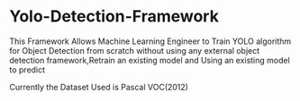 # Yolo-Detection-Framework
This Framework Allows Machine Learning Engineer to Train YOLO algorithm for Object Detection from scratch without using any external object detection framework,Retrain an existing model and Using an existing model to predict

Currently the Dataset Used is Pascal VOC(2012)

